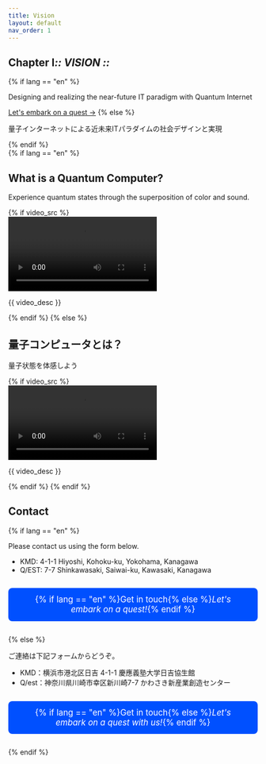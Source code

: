 ```yaml
---
title: Vision
layout: default
nav_order: 1
---
```


 
<section class="hero" data-reveal>
  <h1 class="chapter glitch" data-shadow="Chapter I :: VISION ::">
    <span>Chapter&nbsp;I</span><em>:: VISION ::</em>
  </h1>
  {% if lang == "en" %}
    <p class="lead">Designing and realizing the near-future IT paradigm with Quantum Internet</p>
    <a class="btn-quest" href="/projects/?lang={{ lang }}">Let's embark on a quest →</a>
  {% else %}
    <p class="lead">量子インターネットによる近未来ITパラダイムの社会デザインと実現</p>
  {% endif %}
</section>

<section class="quantum-demo" data-reveal>
  {% if lang == "en" %}
    <h2>What is a Quantum Computer?</h2>
    <p class="caption">Experience quantum states through the superposition of color and sound.</p>
    {% if video_src %}
    <div class="video-container" data-reveal>
      <video controls src="{{ video_src }}" class="quantum-video"></video>
      <p class="video-description">{{ video_desc }}</p>
    </div>
    {% endif %}
  {% else %}
    <h2>量子コンピュータとは？</h2>
    <p class="caption">量子状態を体感しよう</p>
    {% if video_src %}
    <div class="video-container" data-reveal>
      <video controls src="{{ video_src }}" class="quantum-video"></video>
      <p class="video-description">{{ video_desc }}</p>
    </div>
    {% endif %}
  {% endif %}
</section>

<section class="contact" data-reveal>
  <h2 class="chapter"><span>Contact</span></h2>
  {% if lang == "en" %}
    <p>Please contact us using the form below.</p>
    <ul class="contact-list">
      <li>KMD: 4-1-1 Hiyoshi, Kohoku-ku, Yokohama, Kanagawa</li>
      <li>Q/EST: 7-7 Shinkawasaki, Saiwai-ku, Kawasaki, Kanagawa</li>
    </ul>
    <div style="text-align:center; margin: 2em 0;">
      <a href="https://forms.gle/WhzwMF4iz6G1PrDf9"
         target="_blank" rel="noopener"
         class="btn get-in-touch"
         style="padding:0.8em 1.6em;
                background:#0050ff;
                color:#ffffff;
                font-size:1.2em;
                border-radius:8px;
                text-decoration:none;
                display:inline-block;">
            {% if lang == "en" %}Get in touch{% else %}<em>Let's embark on a quest!</em>{% endif %}
      </a>
    </div>
  {% else %}
    <p>ご連絡は下記フォームからどうぞ。</p>
    <ul class="contact-list">
      <li>KMD：横浜市港北区日吉 4-1-1 慶應義塾大学日吉協生館</li>
      <li>Q/est：神奈川県川崎市幸区新川崎7-7 かわさき新産業創造センター</li>
    </ul>
    <div style="text-align:center; margin: 2em 0;">
      <a href="https://forms.gle/WhzwMF4iz6G1PrDf9"
         target="_blank" rel="noopener"
         class="btn get-in-touch"
         style="padding:0.8em 1.6em;
                background:#0050ff;
                color:#ffffff;
                font-size:1.2em;
                border-radius:8px;
                text-decoration:none;
                display:inline-block;">
      {% if lang == "en" %}Get in touch{% else %}<em>Let's embark on a quest with us!</em>{% endif %}
    </a>
    </div>
  {% endif %}
</section>